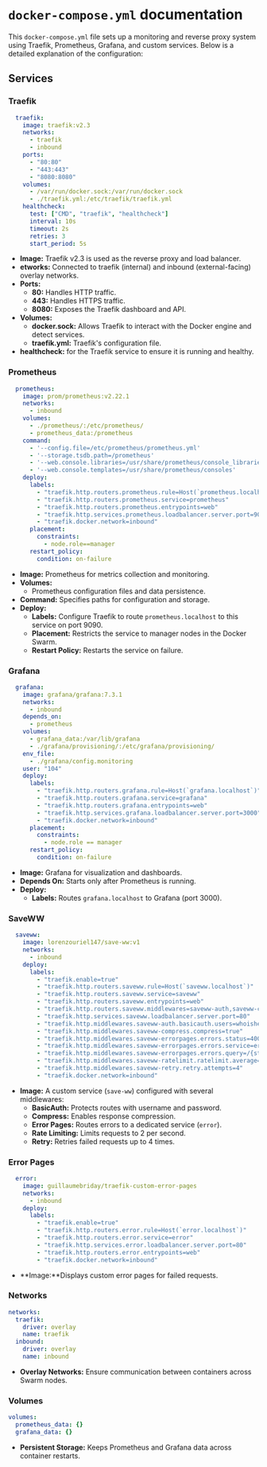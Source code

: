 # `docker-compose.yml` documentation

This `docker-compose.yml` file sets up a monitoring and reverse proxy system using Traefik, Prometheus, Grafana, and custom services. Below is a detailed explanation of the configuration:

## Services

### Traefik
```yml
  traefik:
    image: traefik:v2.3
    networks:
      - traefik
      - inbound
    ports:
      - "80:80"
      - "443:443"
      - "8080:8080"
    volumes:
      - /var/run/docker.sock:/var/run/docker.sock
      - ./traefik.yml:/etc/traefik/traefik.yml
    healthcheck:
      test: ["CMD", "traefik", "healthcheck"]
      interval: 10s
      timeout: 2s
      retries: 3
      start_period: 5s
```

- **Image:** Traefik v2.3 is used as the reverse proxy and load balancer.
- **etworks:** Connected to traefik (internal) and inbound (external-facing) overlay networks.
- **Ports:**
    - **80:** Handles HTTP traffic.
    - **443:** Handles HTTPS traffic.
    - **8080:** Exposes the Traefik dashboard and API.
- **Volumes:**
  - **docker.sock:** Allows Traefik to interact with the Docker engine and detect services.
  - **traefik.yml:** Traefik's configuration file.
- **healthcheck:** for the Traefik service to ensure it is running and healthy.

### Prometheus
```yml
  prometheus:
    image: prom/prometheus:v2.22.1
    networks:
      - inbound
    volumes:
      - ./prometheus/:/etc/prometheus/
      - prometheus_data:/prometheus
    command:
      - '--config.file=/etc/prometheus/prometheus.yml'
      - '--storage.tsdb.path=/prometheus'
      - '--web.console.libraries=/usr/share/prometheus/console_libraries'
      - '--web.console.templates=/usr/share/prometheus/consoles'
    deploy:
      labels:
        - "traefik.http.routers.prometheus.rule=Host(`prometheus.localhost`)"
        - "traefik.http.routers.prometheus.service=prometheus"
        - "traefik.http.routers.prometheus.entrypoints=web"
        - "traefik.http.services.prometheus.loadbalancer.server.port=9090"
        - "traefik.docker.network=inbound"
      placement:
        constraints:
          - node.role==manager
      restart_policy:
        condition: on-failure
```

- **Image:** Prometheus for metrics collection and monitoring.
- **Volumes:**
  - Prometheus configuration files and data persistence.
- **Command:** Specifies paths for configuration and storage.
- **Deploy:**
  - **Labels:** Configure Traefik to route `prometheus.localhost` to this service on port 9090.
  - **Placement:** Restricts the service to manager nodes in the Docker Swarm.
  - **Restart Policy:** Restarts the service on failure.

### Grafana
```yml
  grafana:
    image: grafana/grafana:7.3.1
    networks:
      - inbound
    depends_on:
      - prometheus
    volumes:
      - grafana_data:/var/lib/grafana
      - ./grafana/provisioning/:/etc/grafana/provisioning/
    env_file:
      - ./grafana/config.monitoring
    user: "104"
    deploy:
      labels:
        - "traefik.http.routers.grafana.rule=Host(`grafana.localhost`)"
        - "traefik.http.routers.grafana.service=grafana"
        - "traefik.http.routers.grafana.entrypoints=web"
        - "traefik.http.services.grafana.loadbalancer.server.port=3000"
        - "traefik.docker.network=inbound"
      placement:
        constraints:
          - node.role == manager
      restart_policy:
        condition: on-failure
```

- **Image:** Grafana for visualization and dashboards.
- **Depends On:** Starts only after Prometheus is running.
- **Deploy:**
  - **Labels:** Routes `grafana.localhost` to Grafana (port 3000).

### SaveWW
```yml
  saveww:
    image: lorenzouriel147/save-ww:v1
    networks:
      - inbound
    deploy:
      labels:
        - "traefik.enable=true"
        - "traefik.http.routers.saveww.rule=Host(`saveww.localhost`)"
        - "traefik.http.routers.saveww.service=saveww"
        - "traefik.http.routers.saveww.entrypoints=web"
        - "traefik.http.routers.saveww.middlewares=saveww-auth,saveww-compress,saveww-errorpages,saveww-ratelimit,saveww-retry"
        - "traefik.http.services.saveww.loadbalancer.server.port=80"
        - "traefik.http.middlewares.saveww-auth.basicauth.users=whoisheisenberg:$$apr1$$oP8nSKa.$$TITERRdBsJCxX7VkfB8WL1" # whoisheisenberg:walterwhite
        - "traefik.http.middlewares.saveww-compress.compress=true"
        - "traefik.http.middlewares.saveww-errorpages.errors.status=400-599"
        - "traefik.http.middlewares.saveww-errorpages.errors.service=error"
        - "traefik.http.middlewares.saveww-errorpages.errors.query=/{status}.html"
        - "traefik.http.middlewares.saveww-ratelimit.ratelimit.average=2"
        - "traefik.http.middlewares.saveww-retry.retry.attempts=4"
        - "traefik.docker.network=inbound"
```

- **Image:** A custom service (`save-ww`) configured with several middlewares:
  - **BasicAuth:** Protects routes with username and password.
  - **Compress:** Enables response compression.
  - **Error Pages:** Routes errors to a dedicated service (`error`).
  - **Rate Limiting:** Limits requests to 2 per second.
  - **Retry:** Retries failed requests up to 4 times.

### Error Pages
```yml
  error:
    image: guillaumebriday/traefik-custom-error-pages
    networks:
      - inbound
    deploy:
      labels:
        - "traefik.enable=true"
        - "traefik.http.routers.error.rule=Host(`error.localhost`)"
        - "traefik.http.routers.error.service=error"
        - "traefik.http.services.error.loadbalancer.server.port=80"
        - "traefik.http.routers.error.entrypoints=web"
        - "traefik.docker.network=inbound"
```

- **Image:**Displays custom error pages for failed requests.

### Networks
```yml
networks:
  traefik:
    driver: overlay
    name: traefik
  inbound:
    driver: overlay
    name: inbound
```

- **Overlay Networks:** Ensure communication between containers across Swarm nodes.

### Volumes
```yml
volumes:
  prometheus_data: {}
  grafana_data: {}
```

- **Persistent Storage:** Keeps Prometheus and Grafana data across container restarts.